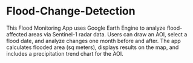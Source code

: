 # Flood-Change-Detection
This Flood Monitoring App uses Google Earth Engine to analyze flood-affected areas via Sentinel-1 radar data. Users can draw an AOI, select a flood date, and analyze changes one month before and after. The app calculates flooded area (sq meters), displays results on the map, and includes a precipitation trend chart for the AOI.
